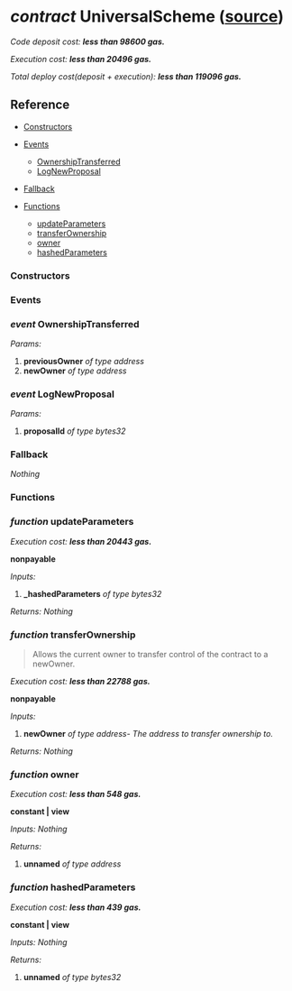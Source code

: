 # *contract* UniversalScheme ([source](https://github.com/daostack/daostack/tree/master/./contracts/universalSchemes/UniversalScheme.sol))
*Code deposit cost: **less than 98600 gas.***

*Execution cost: **less than 20496 gas.***

*Total deploy cost(deposit + execution): **less than 119096 gas.***

> 

## Reference
- [Constructors](#constructors)

- [Events](#events)
    - [OwnershipTransferred](#event-ownershiptransferred)
    - [LogNewProposal](#event-lognewproposal)
- [Fallback](#fallback)
- [Functions](#functions)
    - [updateParameters](#function-updateparameters)
    - [transferOwnership](#function-transferownership)
    - [owner](#function-owner)
    - [hashedParameters](#function-hashedparameters)
### Constructors

### Events
### *event* OwnershipTransferred
*Params:*
1. **previousOwner** *of type address*
2. **newOwner** *of type address*


### *event* LogNewProposal
*Params:*
1. **proposalId** *of type bytes32*


### Fallback
*Nothing*
### Functions
### *function* updateParameters

*Execution cost: **less than 20443 gas.***

**nonpayable**

*Inputs:*
1. **_hashedParameters** *of type bytes32*

*Returns:*
*Nothing*


### *function* transferOwnership
> Allows the current owner to transfer control of the contract to a newOwner.

*Execution cost: **less than 22788 gas.***

**nonpayable**

*Inputs:*
1. **newOwner** *of type address- The address to transfer ownership to.*

*Returns:*
*Nothing*


### *function* owner

*Execution cost: **less than 548 gas.***

**constant | view**

*Inputs:*
*Nothing*

*Returns:*
1. **unnamed** *of type address*


### *function* hashedParameters

*Execution cost: **less than 439 gas.***

**constant | view**

*Inputs:*
*Nothing*

*Returns:*
1. **unnamed** *of type bytes32*


